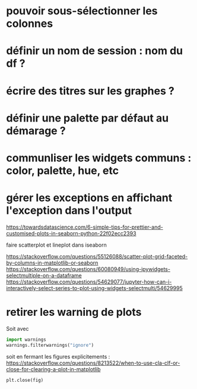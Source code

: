 
# pouvoir sous-sélectionner les colonnes
# définir un nom de session : nom du df ?
# écrire des titres sur les graphes ?
# définir une palette par défaut au démarage ?
# communliser les widgets communs : color, palette, hue, etc
# gérer les exceptions en affichant l'exception dans l'output 



https://towardsdatascience.com/6-simple-tips-for-prettier-and-customised-plots-in-seaborn-python-22f02ecc2393
 
faire scatterplot et lineplot dans iseaborn
 
https://stackoverflow.com/questions/55126088/scatter-plot-grid-faceted-by-columns-in-matplotlib-or-seaborn
https://stackoverflow.com/questions/60080949/using-ipywidgets-selectmultiple-on-a-dataframe
https://stackoverflow.com/questions/54629077/jupyter-how-can-i-interactively-select-series-to-plot-using-widgets-selectmulti/54629995
 
 
# retirer les warning de plots 
Soit avec 
```python
import warnings
warnings.filterwarnings("ignore")
```

soit en fermant les figures explicitements : https://stackoverflow.com/questions/8213522/when-to-use-cla-clf-or-close-for-clearing-a-plot-in-matplotlib
```python
plt.close(fig)
```